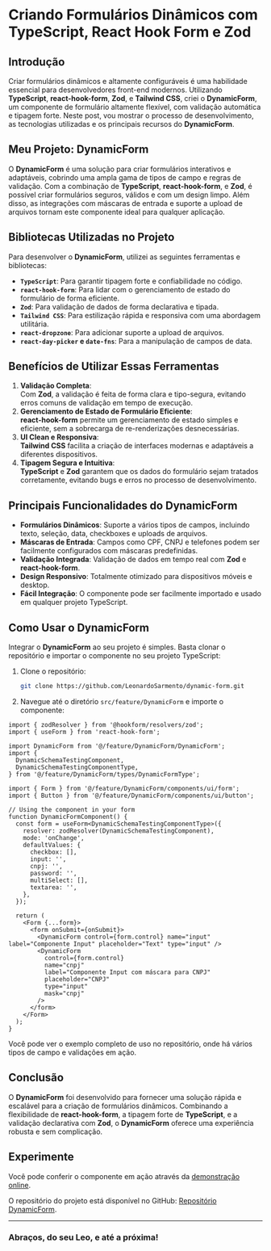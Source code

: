 # Criando Formulários Dinâmicos com TypeScript, React Hook Form e Zod

## Introdução

Criar formulários dinâmicos e altamente configuráveis é uma habilidade essencial para desenvolvedores front-end modernos. Utilizando **TypeScript**, **react-hook-form**, **Zod**, e **Tailwind CSS**, criei o **DynamicForm**, um componente de formulário altamente flexível, com validação automática e tipagem forte. Neste post, vou mostrar o processo de desenvolvimento, as tecnologias utilizadas e os principais recursos do **DynamicForm**.

## Meu Projeto: DynamicForm

O **DynamicForm** é uma solução para criar formulários interativos e adaptáveis, cobrindo uma ampla gama de tipos de campo e regras de validação. Com a combinação de **TypeScript**, **react-hook-form**, e **Zod**, é possível criar formulários seguros, válidos e com um design limpo. Além disso, as integrações com máscaras de entrada e suporte a upload de arquivos tornam este componente ideal para qualquer aplicação.

## Bibliotecas Utilizadas no Projeto

Para desenvolver o **DynamicForm**, utilizei as seguintes ferramentas e bibliotecas:

- **`TypeScript`**: Para garantir tipagem forte e confiabilidade no código.
- **`react-hook-form`**: Para lidar com o gerenciamento de estado do formulário de forma eficiente.
- **`Zod`**: Para validação de dados de forma declarativa e tipada.
- **`Tailwind CSS`**: Para estilização rápida e responsiva com uma abordagem utilitária.
- **`react-dropzone`**: Para adicionar suporte a upload de arquivos.
- **`react-day-picker` e `date-fns`**: Para a manipulação de campos de data.

## Benefícios de Utilizar Essas Ferramentas

1. **Validação Completa**:  
   Com **Zod**, a validação é feita de forma clara e tipo-segura, evitando erros comuns de validação em tempo de execução.
2. **Gerenciamento de Estado de Formulário Eficiente**:  
   **react-hook-form** permite um gerenciamento de estado simples e eficiente, sem a sobrecarga de re-renderizações desnecessárias.
3. **UI Clean e Responsiva**:  
   **Tailwind CSS** facilita a criação de interfaces modernas e adaptáveis a diferentes dispositivos.
4. **Tipagem Segura e Intuitiva**:  
   **TypeScript** e **Zod** garantem que os dados do formulário sejam tratados corretamente, evitando bugs e erros no processo de desenvolvimento.

## Principais Funcionalidades do DynamicForm

- **Formulários Dinâmicos**: Suporte a vários tipos de campos, incluindo texto, seleção, data, checkboxes e uploads de arquivos.
- **Máscaras de Entrada**: Campos como CPF, CNPJ e telefones podem ser facilmente configurados com máscaras predefinidas.
- **Validação Integrada**: Validação de dados em tempo real com **Zod** e **react-hook-form**.
- **Design Responsivo**: Totalmente otimizado para dispositivos móveis e desktop.
- **Fácil Integração**: O componente pode ser facilmente importado e usado em qualquer projeto TypeScript.

## Como Usar o DynamicForm

Integrar o **DynamicForm** ao seu projeto é simples. Basta clonar o repositório e importar o componente no seu projeto TypeScript:

1. Clone o repositório:

   ```bash
   git clone https://github.com/LeonardoSarmento/dynamic-form.git
   ```

2. Navegue até o diretório `src/feature/DynamicForm` e importe o componente:

```tsx
import { zodResolver } from '@hookform/resolvers/zod';
import { useForm } from 'react-hook-form';

import DynamicForm from '@/feature/DynamicForm/DynamicForm';
import {
  DynamicSchemaTestingComponent,
  DynamicSchemaTestingComponentType,
} from '@/feature/DynamicForm/types/DynamicFormType';

import { Form } from '@/feature/DynamicForm/components/ui/form';
import { Button } from '@/feature/DynamicForm/components/ui/button';

// Using the component in your form
function DynamicFormComponent() {
  const form = useForm<DynamicSchemaTestingComponentType>({
    resolver: zodResolver(DynamicSchemaTestingComponent),
    mode: 'onChange',
    defaultValues: {
      checkbox: [],
      input: '',
      cnpj: '',
      password: '',
      multiSelect: [],
      textarea: '',
    },
  });

  return (
    <Form {...form}>
      <form onSubmit={onSubmit}>
        <DynamicForm control={form.control} name="input" label="Componente Input" placeholder="Text" type="input" />
        <DynamicForm
          control={form.control}
          name="cnpj"
          label="Componente Input com máscara para CNPJ"
          placeholder="CNPJ"
          type="input"
          mask="cnpj"
        />
      </form>
    </Form>
  );
}
```

Você pode ver o exemplo completo de uso no repositório, onde há vários tipos de campo e validações em ação.

## Conclusão

O **DynamicForm** foi desenvolvido para fornecer uma solução rápida e escalável para a criação de formulários dinâmicos. Combinando a flexibilidade de **react-hook-form**, a tipagem forte de **TypeScript**, e a validação declarativa com **Zod**, o **DynamicForm** oferece uma experiência robusta e sem complicação.

## Experimente

Você pode conferir o componente em ação através da [demonstração online](https://dynamicform.leosarmento.com).

O repositório do projeto está disponível no GitHub: [Repositório DynamicForm](https://github.com/LeonardoSarmento/dynamic-form).

---

### Abraços, do seu Leo, e até a próxima!

